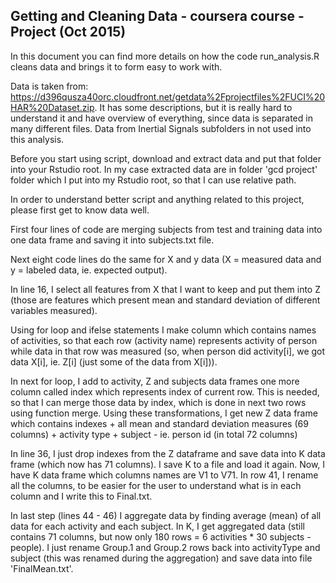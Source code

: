 <h2>Getting and Cleaning Data - coursera course - Project (Oct 2015)</h2>

In this document you can find more details on how the code run_analysis.R cleans data and brings it to form easy to work with.

Data is taken from: https://d396qusza40orc.cloudfront.net/getdata%2Fprojectfiles%2FUCI%20HAR%20Dataset.zip. It has some descriptions, but it is really hard to understand it and have overview of everything, since data is separated in many different files. Data from Inertial Signals subfolders in not used into this analysis.

Before you start using script, download and extract data and put that folder into your Rstudio root. In my case extracted data are in folder 'gcd project' folder which I put into my Rstudio root, so that I can use relative path.

In order to understand better script and anything related to this project, please first get to know data well.

First four lines of code are merging subjects from test and training data into one data frame and saving it into subjects.txt file.

Next eight code lines do the same for X and y data (X = measured data and y = labeled data, ie. expected output).

In line 16, I select all features from X that I want to keep and put them into Z (those are features which present mean and standard deviation of different variables measured).

Using for loop and ifelse statements I make column which contains names of activities, so that each row (activity name) represents activity of person while data in that row was measured (so, when person did activity[i], we got data X[i], ie. Z[i] (just some of the data from X[i])).

In next for loop, I add to activity, Z and subjects data frames one more column called index which represents index of current row. This is needed, so that I can merge those data by index, which is done in next two rows using function merge. Using these transformations, I get new Z data frame which contains indexes + all mean and standard deviation measures (69 columns) + activity type + subject - ie. person id (in total 72 columns)

In line 36, I just drop indexes from the Z dataframe and save data into K data frame (which now has 71 columns). I save K to a file and load it again. Now, I have K data frame which columns names are V1 to V71. In row 41, I rename all the columns, to be easier for the user to understand what is in each column and I write this to Final.txt.

In last step (lines 44 - 46) I aggregate data by finding average (mean) of all data for each activity and each subject. In K, I get aggregated data (still contains 71 columns, but now only 180 rows = 6 activities * 30 subjects - people). I just rename Group.1 and Group.2 rows back into activityType and subject (this was renamed during the aggregation) and save data into file 'FinalMean.txt'.
